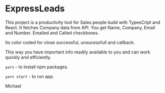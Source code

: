 # ExpressLeads

This project is a productivity tool for Sales people build with TypesCript and React. It fetches Company data from API. You get Name,
Company, Email and Number. Emailed and Called checkboxes.

Its color coded for close successful, unsucessfull and callback.

This way you have important info readily available to you and can work quickly and efficiently.

`yarn` - to install npm packages.

`yarn start` - to run app.

Michael
